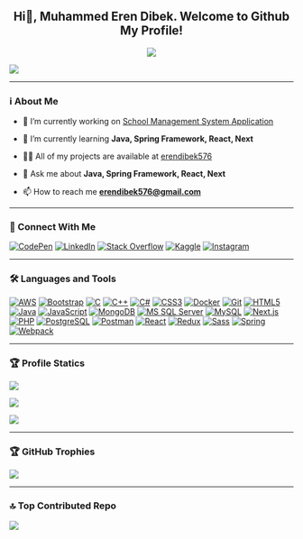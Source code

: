 <h2 align="center">Hi👋, Muhammed Eren Dibek. Welcome to Github My Profile!</h2>
<p align="center"><img src="https://readme-typing-svg.herokuapp.com/?lines=Full%20Stack%20Web%20Developer;Lifetime%20Learner&font=Fira%20Code&center=true&width=440&height=45&color=2980b9&vCenter=true&size=22" /></p>

![](https://visitor-badge.laobi.icu/badge?page_id=erendibek576.erendibek576)

---

<h3 align="left">ℹ️ About Me</h3>

- 🔭 I’m currently working on [School Management System Application](https://github.com/erendibek576/SchoolManagementSystem)

- 🌱 I’m currently learning **Java, Spring Framework, React, Next**

- 👨‍💻 All of my projects are available at [erendibek576](https://erendibek576.github.io/)

- 💬 Ask me about **Java, Spring Framework, React, Next**

- 📫 How to reach me **erendibek576@gmail.com**

  
---
<h3 align="left">🔗 Connect With Me</h3>

[![CodePen](https://img.shields.io/badge/CodePen-1769ff?style=for-the-badge&logo=codepen&logoColor=white)](https://codepen.io/muhammed_dibek)
[![LinkedIn](https://img.shields.io/badge/LinkedIn-0077b5?style=for-the-badge&logo=linkedin&logoColor=white)](https://linkedin.com/in/muhammed-eren-dibek)
[![Stack Overflow](https://img.shields.io/badge/Stack_Overflow-fe7a16?style=for-the-badge&logo=stackoverflow&logoColor=white)](https://stackoverflow.com/users/eren-dibek)
[![Kaggle](https://img.shields.io/badge/Kaggle-20beff?style=for-the-badge&logo=kaggle&logoColor=white)](https://kaggle.com/erendibek)
[![Instagram](https://img.shields.io/badge/Instagram-e4405f?style=for-the-badge&logo=instagram&logoColor=white)](https://instagram.com/dibek_57)

---
<h3 align="left">🛠️ Languages and Tools</h3>

[![AWS](https://img.shields.io/badge/-AWS-232F3E?style=for-the-badge&logo=Amazon-AWS&logoColor=white)](https://aws.amazon.com/)
[![Bootstrap](https://img.shields.io/badge/-Bootstrap-563D7C?style=for-the-badge&logo=bootstrap)](https://getbootstrap.com/)
[![C](https://img.shields.io/badge/-C-A8B9CC?style=for-the-badge&logo=c&logoColor=white)](https://www.open-std.org/jtc1/sc22/wg14/)
[![C++](https://img.shields.io/badge/-C++-00599C?style=for-the-badge&logo=c%2B%2B&logoColor=white)](https://https://isocpp.org/)
[![C#](https://img.shields.io/badge/-C%23-239120?style=for-the-badge&logo=c-sharp&logoColor=white)](https://docs.microsoft.com/en-us/dotnet/csharp/)
[![CSS3](https://img.shields.io/badge/-CSS3-1572B6?style=for-the-badge&logo=css3)](https://www.w3.org/Style/CSS/)
[![Docker](https://img.shields.io/badge/-Docker-2496ED?style=for-the-badge&logo=docker&logoColor=white)](https://www.docker.com/)
[![Git](https://img.shields.io/badge/-Git-F05032?style=for-the-badge&logo=git&logoColor=white)](https://git-scm.com/)
[![HTML5](https://img.shields.io/badge/-HTML5-E34F26?style=for-the-badge&logo=html5&logoColor=white)](https://html.spec.whatwg.org/multipage/)
[![Java](https://img.shields.io/badge/-Java-007396?style=for-the-badge&logo=java&logoColor=white)](https://www.java.com/)
[![JavaScript](https://img.shields.io/badge/-JavaScript-F7DF1E?style=for-the-badge&logo=javascript&logoColor=black)](https://developer.mozilla.org/en-US/docs/Web/JavaScript)
[![MongoDB](https://img.shields.io/badge/-MongoDB-47A248?style=for-the-badge&logo=mongodb&logoColor=white)](https://www.mongodb.com/)
[![MS SQL Server](https://img.shields.io/badge/-MS_SQL_Server-CC2927?style=for-the-badge&logo=microsoft-sql-server&logoColor=white)](https://www.microsoft.com/en-us/sql-server)
[![MySQL](https://img.shields.io/badge/-MySQL-4479A1?style=for-the-badge&logo=mysql&logoColor=white)](https://www.mysql.com/)
[![Next.js](https://img.shields.io/badge/-Next.js-000000?style=for-the-badge&logo=next.js&logoColor=white)](https://nextjs.org/)
[![PHP](https://img.shields.io/badge/-PHP-777BB4?style=for-the-badge&logo=php&logoColor=white)](https://www.php.net/)
[![PostgreSQL](https://img.shields.io/badge/-PostgreSQL-336791?style=for-the-badge&logo=postgresql&logoColor=white)](https://www.postgresql.org/)
[![Postman](https://img.shields.io/badge/-Postman-FF6C37?style=for-the-badge&logo=postman&logoColor=white)](https://www.postman.com/)
[![React](https://img.shields.io/badge/-React-61DAFB?style=for-the-badge&logo=react&logoColor=black)](https://reactjs.org/)
[![Redux](https://img.shields.io/badge/-Redux-764ABC?style=for-the-badge&logo=redux&logoColor=white)](https://redux.js.org/)
[![Sass](https://img.shields.io/badge/-Sass-CC6699?style=for-the-badge&logo=sass&logoColor=white)](https://sass-lang.com/)
[![Spring](https://img.shields.io/badge/-Spring-6DB33F?style=for-the-badge&logo=spring&logoColor=white)](https://spring.io/)
[![Webpack](https://img.shields.io/badge/-Webpack-8DD6F9?style=for-the-badge&logo=webpack&logoColor=black)](https://webpack.js.org/)

---
### 🏆 Profile Statics
![](https://github-readme-stats.vercel.app/api/top-langs?username=erendibek576&theme=dark&show_icons=true&locale=en&layout=compact)

![](https://github-readme-stats.vercel.app/api?username=erendibek576&theme=dark&show_icons=true&locale=en)

![](https://github-readme-streak-stats.herokuapp.com/?user=erendibek576&theme=dark)

---
### 🏆 GitHub Trophies
![](https://github-profile-trophy.vercel.app/?username=erendibek576&theme=discord&no-frame=true&no-bg=false&margin-w=4)

---
### 🔝 Top Contributed Repo
![](https://github-contributor-stats.vercel.app/api?username=erendibek576&limit=5&theme=dark&combine_all_yearly_contributions=true)
